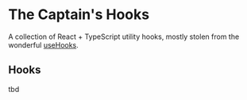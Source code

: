 # The Captain's Hooks

A collection of React + TypeScript utility hooks, mostly stolen from the wonderful [useHooks][useHooks].

[useHooks]: https://usehooks.com/

## Hooks

tbd